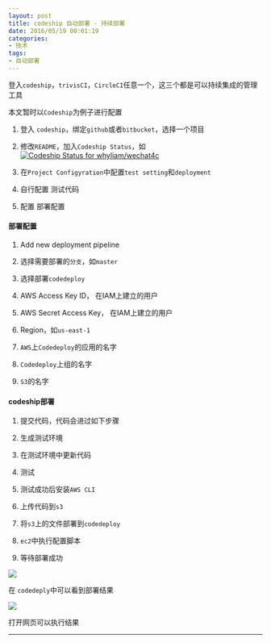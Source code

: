 ```yaml
---
layout: post
title: codeship 自动部署 - 持续部署
date: 2016/05/19 00:01:19
categories: 
- 技术
tags: 
- 自动部署
---
```


登入`codeship`，`trivisCI`，`CircleCI`任意一个，这三个都是可以持续集成的管理工具

本文暂时以`Codeship`为例子进行配置

1. 登入 `codeship`，绑定`github`或者`bitbucket`，选择一个项目

2. 修改`README`，加入`Codeship Status`，如 [ ![Codeship Status for whyliam/wechat4c](https://codeship.com/projects/e8ac4df0-fdd6-0133-2857-0a77685148eb/status?branch=Develop)](https://codeship.com/projects/152315)

3. 在`Project Configyration`中配置`test setting`和`deployment`

4. 自行配置 测试代码

5. 配置 部署配置

#### 部署配置

1. Add new deployment pipeline

2. 选择需要部署的`分支`，如`master`

3. 选择部署`codedeploy`

4. AWS Access Key ID， 在IAM上建立的用户

5. AWS Secret Access Key， 在IAM上建立的用户

6. Region，如`us-east-1`

7. `AWS`上`Codedeploy`的应用的名字

8. `Codedeploy`上组的名字

9. `S3`的名字

#### codeship部署

1. 提交代码，代码会进过如下步骤

2. 生成测试环境

3. 在测试环境中更新代码

4. 测试

5. 测试成功后安装`AWS CLI`

6. 上传代码到`s3`

7. 将`s3`上的文件部署到`codedeploy`

8. `ec2`中执行配置脚本

9. 等待部署成功

![](http://ww1.sinaimg.cn/large/48910e01gw1f40jg5yqayj20ov0fl41v.jpg)

在 `codedeply`中可以看到部署结果

![](http://ww1.sinaimg.cn/large/48910e01gw1f40j0zdgsaj20zh06z3zq.jpg)

打开网页可以执行结果

----------

